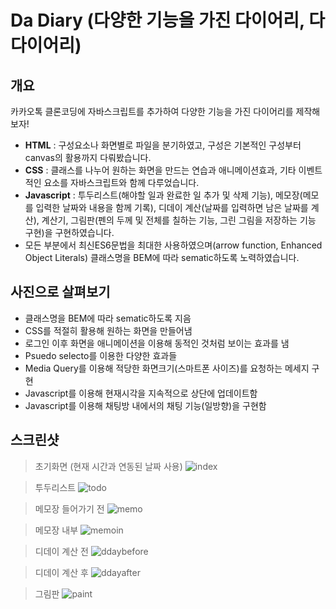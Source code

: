 # Da Diary (다양한 기능을 가진 다이어리, 다다이어리)
## 개요
 카카오톡 클론코딩에 자바스크립트를 추가하여 다양한 기능을 가진 다이어리를 제작해보자!

- **HTML** : 구성요소나 화면별로 파일을 분기하였고, 구성은 기본적인 구성부터 canvas의 활용까지 다뤄봤습니다.
- **CSS** : 클래스를 나누어 원하는 화면을 만드는 연습과 애니메이션효과, 기타 이벤트적인 요소를 자바스크립트와 함께 다루었습니다.
- **Javascript** : 투두리스트(해야할 일과 완료한 일 추가 및 삭제 기능), 메모장(메모를 입력한 날짜와 내용을 함께 기록), 디데이 계산(날짜를 입력하면 남은 날짜를 계산), 계산기, 그림판(펜의 두께 및 전체를 칠하는 기능, 그린 그림을 저장하는 기능 구현)을 구현하였습니다.
- 모든 부분에서 최신ES6문법을 최대한 사용하였으며(arrow function, Enhanced Object Literals) 클래스명을 BEM에 따라 sematic하도록 노력하였습니다.

## 사진으로 살펴보기

- 클래스명을 BEM에 따라 sematic하도록 지음
- CSS를 적절히 활용해 원하는 화면을 만들어냄
- 로그인 이후 화면을 애니메이션을 이용해 동적인 것처럼 보이는 효과를 냄
- Psuedo selecto를 이용한 다양한 효과들
- Media Query를 이용해 적당한 화면크기(스마트폰 사이즈)를 요청하는 메세지 구현
- Javascript를 이용해 현재시각을 지속적으로 상단에 업데이트함
- Javascript를 이용해 채팅방 내에서의 채팅 기능(일방향)을 구현함


## 스크린샷
> 초기화면 (현재 시간과 연동된 날짜 사용)
![index](https://user-images.githubusercontent.com/78056880/121689864-1d7b7200-cb00-11eb-8c00-961a6095ca90.PNG)

> 투두리스트
![todo](https://user-images.githubusercontent.com/78056880/121689979-413eb800-cb00-11eb-8cdb-56282c60fd6b.PNG)


> 메모장 들어가기 전
![memo](https://user-images.githubusercontent.com/78056880/121689988-43a11200-cb00-11eb-936c-ff6f9fb3bac2.PNG)


> 메모장 내부
![memoin](https://user-images.githubusercontent.com/78056880/121689993-456ad580-cb00-11eb-9568-2fe1c96df5a8.PNG)


> 디데이 계산 전
![ddaybefore](https://user-images.githubusercontent.com/78056880/121690001-469c0280-cb00-11eb-98b1-ade14632bc34.PNG)


> 디데이 계산 후
![ddayafter](https://user-images.githubusercontent.com/78056880/121690005-47cd2f80-cb00-11eb-808e-f6a39154b517.PNG)


> 그림판
![paint](https://user-images.githubusercontent.com/78056880/121690012-4996f300-cb00-11eb-9252-df64fe75836e.PNG)


